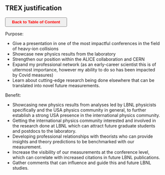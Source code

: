 ## TREX justification

<a><button name="button" style = "color:red;width:200px;height:30px;cursor:pointer" onclick="window.location.href='https://reynier0611.github.io';">**Back to Table of Content**</button></a>

Purpose:

- Give a presentation in one of the most impactful conferences in the field of heavy-ion collisions
- Showcase new physics results from the laboratory
- Strengthen our position within the ALICE collaboration and CERN
- Expand my professional network (as an early-career scientist this is of uttermost importance, however my ability to do so has been impacted by Covid measures)
- Learn about cutting-edge research being done elsewhere that can be translated into novel future measurements.

Benefit:

- Showcasing new physics results from analyses led by LBNL physicists specifically and the USA physics community in general, to further establish a strong USA presence in the international physics community.
- Getting the international physics community interested and involved in the research done at LBNL which can attract future graduate students and postdocs to the laboratory.
- Developing professional relationships with theorists who can provide insights and theory predictions to be benchmarked with our measurement.
- Increase the visibility of our measurements at the conference level, which can correlate with increased citations in future LBNL publications.
- Gather comments that can influence and guide this and future LBNL studies.